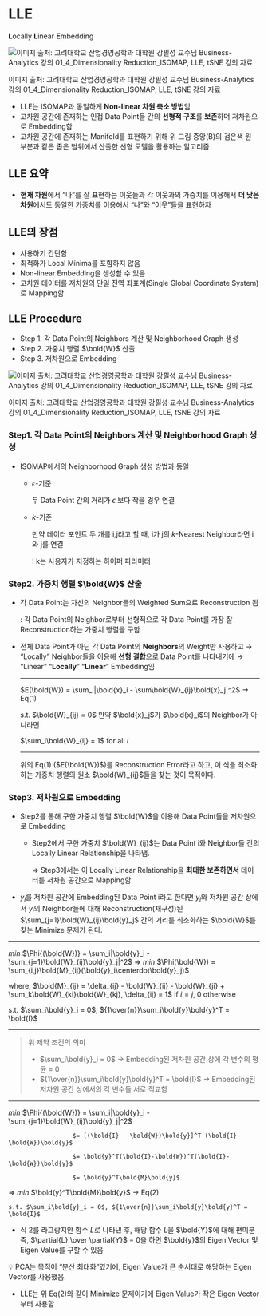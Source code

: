 # LLE

**L**ocally **L**inear **E**mbedding

![이미지 출처: 고려대학교 산업경영공학과 대학원 강필성 교수님 Business-Analytics 강의 01_4_Dimensionality Reduction_ISOMAP, LLE, tSNE 강의 자료](LLE%205f6e9afe8b2542f98cf2f84bcf176880/Untitled.png)

이미지 출처: 고려대학교 산업경영공학과 대학원 강필성 교수님 Business-Analytics 강의 01_4_Dimensionality Reduction_ISOMAP, LLE, tSNE 강의 자료

- LLE는 ISOMAP과 동일하게 **Non-linear 차원 축소 방법**임
- 고차원 공간에 존재하는 인접 Data Point들 간의 **선형적 구조**를 **보존**하며 저차원으로 Embedding함
- 고차원 공간에 존재하는 Manifold를 표현하기 위해 위 그림 중앙(B)의 검은색 원 부분과 같은 좁은 범위에서 산출한 선형 모델을 활용하는 알고리즘

## LLE 요약

- **현재 차원**에서 “나”를 잘 표현하는 이웃들과 각 이웃과의 가중치를 이용해서 **더 낮은 차원**에서도 동일한 가중치를 이용해서 “나”와 “이웃”들을 표현하자

## LLE의 장점

- 사용하기 간단함
- 최적화가 Local Minima를 포함하지 않음
- Non-linear Embedding을 생성할 수 있음
- 고차원 데이터를 저차원의 단일 전역 좌표계(Single Global Coordinate System)로 Mapping함

## LLE Procedure

- Step 1. 각 Data Point의 Neighbors 계산 및 Neighborhood Graph 생성
- Step 2. 가중치 행렬 $\bold{W}$ 산출
- Step 3. 저차원으로 Embedding

![이미지 출처: 고려대학교 산업경영공학과 대학원 강필성 교수님 Business-Analytics 강의 01_4_Dimensionality Reduction_ISOMAP, LLE, tSNE 강의 자료](LLE%205f6e9afe8b2542f98cf2f84bcf176880/Untitled%201.png)

이미지 출처: 고려대학교 산업경영공학과 대학원 강필성 교수님 Business-Analytics 강의 01_4_Dimensionality Reduction_ISOMAP, LLE, tSNE 강의 자료

### Step1. 각 Data Point의 Neighbors 계산 및 Neighborhood Graph 생성

- ISOMAP에서의 Neighborhood Graph 생성 방법과 동일
    - $\epsilon$-기준
        
        두 Data Point 간의 거리가 $\epsilon$ 보다 작을 경우 연결
        
    - $k$-기준
        
        만약 데이터 포인트 두 개를 i,j라고 할 때, i가 j의 $k$-Nearest Neighbor라면 i와 j를 연결
        
        ! k는 사용자가 지정하는 하이퍼 파라미터
        

### Step2. 가중치 행렬 $\bold{W}$ 산출

- 각 Data Point는 자신의 Neighbor들의 Weighted Sum으로 Reconstruction 됨
    
    : 각 Data Point의 Neighbor로부터 선형적으로 각 Data Point를 가장 잘 Reconstruction하는 가중치 행렬을 구함
    
- 전체 Data Point가 아닌 각 Data Point의 **Neighbors**의 Weight만 사용하고 → “Locally”
Neighbor들을 이용해 **선형 결합**으로 Data Point를 나타내기에 → “Linear”
“**Locally**” “**Linear**” Embedding임
    
    ---
    
    $E(\bold{W}) = \sum_i|\bold{x}_i - \sum\bold{W}_{ij}\bold{x}_j|^2$    → Eq(1)
    
    s.t. $\bold{W}_{ij} = 0$ 만약 $\bold{x}_j$가 $\bold{x}_i$의 Neighbor가 아니라면
    
    $\sum_i\bold{W}_{ij} = 1$ for all $i$
    
    ---
    
    위의 Eq(1) ($E(\bold{W})$)를 Reconstruction Error라고 하고, 이 식을 최소화하는 가중치 행렬의 원소 $\bold{W}_{ij}$들을 찾는 것이 목적이다. 
    

### Step3. 저차원으로 Embedding

- Step2를 통해 구한 가중치 행렬 $\bold{W}$을 이용해 Data Point들을 저차원으로 Embedding
    - Step2에서 구한 가중치 $\bold{W}_{ij}$는 Data Point i와 Neighbor들 간의 Locally Linear Relationship을 나타냄.
        
        ⇒ Step3에서는 이 Locally Linear Relationship을 **최대한 보존하면서** 데이터를 저차원 공간으로 Mapping함
        
- $y_i$를 저차원 공간에 Embedding된 Data Point i라고 한다면 $y_i$와 저차원 공간 상에서 $y_i$의 Neighbor들에 대해 Reconstruction(재구성)된 $\sum_{j=1}\bold{W}_{ij}\bold{y}_j$ 간의 거리를 최소화하는 $\bold{W}$를 찾는 Minimize 문제가 된다.

---

$min$ $\Phi{(\bold{W})} = \sum_i|\bold{y}_i - \sum_{j=1}\bold{W}_{ij}\bold{y}_j|^2$  ⇒  $min$ $\Phi(\bold{W}) = \sum_{i,j}\bold{M}_{ij}(\bold{y}_i\centerdot\bold{y}_j)$

where, $\bold{M}_{ij} = \delta_{ij} - \bold{W}_{ij} - \bold{W}_{ji} + \sum_k\bold{W}_{ki}\bold{W}_{kj}, \delta_{ij} = 1$ if $i = j$, 0 otherwise

s.t. $\sum_i\bold{y}_i = 0$, ${1\over{n}}\sum_i\bold{y}\bold{y}^T = \bold{I}$

---

> 위 제약 조건의 의미
> 
> - $\sum_i\bold{y}_i = 0$    → Embedding된 저차원 공간 상에 각 변수의 평균 = 0
> - ${1\over{n}}\sum_i\bold{y}\bold{y}^T = \bold{I}$    →  Embedding된 저차원 공간 상에서의 각 변수들 서로 직교함

---

$min$ $\Phi{(\bold{W})} = \sum_i|\bold{y}_i - \sum_{j=1}\bold{W}_{ij}\bold{y}_j|^2$

                      $= [(\bold{I} - \bold{W})\bold{y}]^T (\bold{I} - \bold{W})\bold{y}$

                      $= \bold{y}^T(\bold{I}-\bold{W})^T(\bold{I}-\bold{W})\bold{y}$

                      $= \bold{y}^T\bold{M}\bold{y}$

⇒ $min$ $\bold{y}^T\bold{M}\bold{y}$  → Eq(2)

    s.t. $\sum_i\bold{y}_i = 0$, ${1\over{n}}\sum_i\bold{y}\bold{y}^T = \bold{I}$

- 식 2를 라그랑지안 함수 $L$로 나타낸 후, 해당 함수 $L$을 $\bold{Y}$에 대해 편미분 즉, $\partial{L} \over \partial{Y}$ = 0을 하면 $\bold{y}$의 Eigen Vector 및 Eigen Value를 구할 수 있음

<aside>
💡 PCA는 목적이 “분산 최대화”였기에, Eigen Value가 큰 순서대로 해당하는 Eigen Vector를 사용했음.

</aside>

- LLE는 위 Eq(2)와 같이 Minimize 문제이기에 Eigen Value가 작은 Eigen Vector부터 사용함